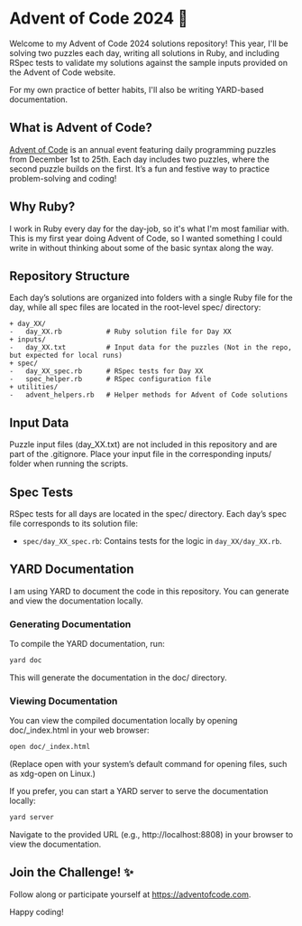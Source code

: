 # Advent of Code 2024 🎄

Welcome to my Advent of Code 2024 solutions repository! This year, I'll be solving two puzzles each day, writing all solutions in Ruby, and including RSpec tests to validate my solutions against the sample inputs provided on the Advent of Code website.

For my own practice of better habits, I'll also be writing YARD-based documentation.

## What is Advent of Code?

[Advent of Code](https://adventofcode.com) is an annual event featuring daily programming puzzles from December 1st to 25th. Each day includes two puzzles, where the second puzzle builds on the first. It’s a fun and festive way to practice problem-solving and coding!

## Why Ruby?

I work in Ruby every day for the day-job, so it's what I'm most familiar with. This is my first year doing Advent of Code, so I wanted something I could write in without thinking about some of the basic syntax along the way.

## Repository Structure

Each day’s solutions are organized into folders with a single Ruby file for the day, while all spec files are located in the root-level spec/ directory:

```plaintext
+ day_XX/
-   day_XX.rb           # Ruby solution file for Day XX
+ inputs/
-   day_XX.txt          # Input data for the puzzles (Not in the repo, but expected for local runs)
+ spec/
-   day_XX_spec.rb      # RSpec tests for Day XX
-   spec_helper.rb      # RSpec configuration file
+ utilities/
-   advent_helpers.rb   # Helper methods for Advent of Code solutions
```

## Input Data

Puzzle input files (day_XX.txt) are not included in this repository and are part of the .gitignore. Place your input file in the corresponding inputs/ folder when running the scripts.

## Spec Tests

RSpec tests for all days are located in the spec/ directory. Each day’s spec file corresponds to its solution file:

- `spec/day_XX_spec.rb`: Contains tests for the logic in `day_XX/day_XX.rb`.

## YARD Documentation

I am using YARD to document the code in this repository. You can generate and view the documentation locally.

### Generating Documentation

To compile the YARD documentation, run: 

```bash
yard doc
```

This will generate the documentation in the doc/ directory.

### Viewing Documentation

You can view the compiled documentation locally by opening doc/_index.html in your web browser:

```bash
open doc/_index.html
```

(Replace open with your system’s default command for opening files, such as xdg-open on Linux.)

If you prefer, you can start a YARD server to serve the documentation locally:

```bash
yard server
```

Navigate to the provided URL (e.g., http://localhost:8808) in your browser to view the documentation.

## Join the Challenge! ✨

Follow along or participate yourself at https://adventofcode.com.

Happy coding!